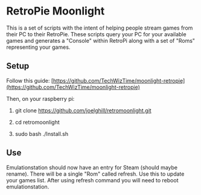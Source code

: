 # RetroPie Moonlight #

This is a set of scripts with the intent of helping people stream games from their PC to their RetroPie. These scripts query your PC for your available games and generates a "Console" within RetroPi along with a set of "Roms" representing your games.

## Setup ##

Follow this guide: [https://github.com/TechWizTime/moonlight-retropie](https://github.com/TechWizTime/moonlight-retropie)

Then, on your raspberry pi:

  1. git clone https://github.com/joelghill/retromoonlight.git
  
  2. cd retromoonlight
  
  3. sudo bash ./Install.sh

## Use ##
Emulationstation should now have an entry for Steam (should maybe rename). There will be a single "Rom" called refresh. Use this to update your games list. After using refresh command you will need to reboot emulationstation.

